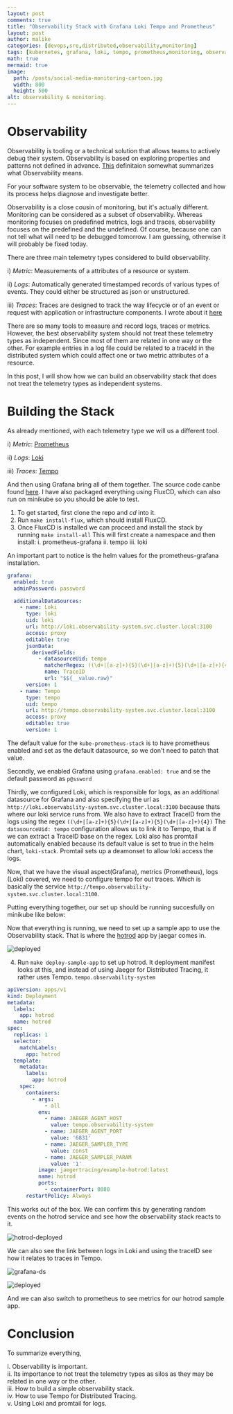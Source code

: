 ```yaml
---
layout: post
comments: true
title: "Observability Stack with Grafana Loki Tempo and Prometheus"
layout: post
author: malike
categories: [devops,sre,distributed,observability,monitoring]
tags: [kubernetes, grafana, loki, tempo, prometheus,monitoring, observability, slo, sla, sli, metrics, traces, logs]
math: true
mermaid: true
image:
  path: /posts/social-media-monitoring-cartoon.jpg
  width: 800
  height: 500
alt: observability & monitoring.
---
```


# Observability

Observability is tooling or a technical solution that allows teams to actively debug their system. Observability is
based on exploring properties and patterns not defined in
advance. [This](https://cloud.google.com/architecture/devops/devops-measurement-monitoring-and-observability)
definitaion somewhat summarizes what Observability means.

For your software system to be observable, the telemetry collected and how its process helps diagnose and investigate
better.

Observability is a close cousin of monitoring, but it's actually different. Monitoring can be considered as a subset of
observability. Whereas monitoring focuses on predefined metrics, logs and traces, observability focuses on the
predefined and the undefined. Of course, because one can not tell what will need tp be debugged tomorrow. I am guessing,
otherwise it will probably be fixed today.

There are three main telemetry types considered to build observability.

i) _Metric_: Measurements of a attributes of a resource or system.

ii) _Logs_: Automatically generated timestamped records of various types of events. They could either be structured as
json or unstructured.

iii) _Traces_: Traces are designed to track the way lifecycle or of an event or request with application or
infrastructure components. I wrote about it [here](../Distributed-Tracing-With-Spring-Cloud-Sleuth-And-Opencensus/)

There are so many tools to measure and record logs, traces or metrics. However, the best observability system should not
treat these telemetry types as independent. Since most of them are related in one way or the other. For example entries
in a log file could be related to a traceId in the distributed system which could affect one or two metric attributes of
a resource.

In this post, I will show how we can build an observability stack that does not treat the telemetry types as independent
systems.

# Building the Stack

As already mentioned, with each telemetry type we will us a different tool.

i) _Metric_: [Prometheus](https://prometheus.io/)

ii) _Logs_: [Loki](https://grafana.com/oss/loki/)

iii) _Traces_: [Tempo](https://grafana.com/oss/tempo/)

And then using Grafana bring all of them together. The source code canbe
found [here](https://github.com/malike/observability-stack). I have also packaged everything using FluxCD, which can
also run on minikube so you should be able to test.

1. To get started, first clone the repo and _cd_ into it.
2. Run `make install-flux`, which should install FluxCD.
3. Once FluxCD is installed we can proceed and install the stack by running `make install-all`
   This will first create a namespace and then install:
   i. prometheus-grafana ii. tempo iii. loki

An important part to notice is the helm values for the prometheus-grafana installation.

````yaml
grafana:
  enabled: true
  adminPassword: password

  additionalDataSources:
    - name: Loki
      type: loki
      uid: loki
      url: http://loki.observability-system.svc.cluster.local:3100
      access: proxy
      editable: true
      jsonData:
        derivedFields:
          - datasourceUid: tempo
            matcherRegex: ((\d+|[a-z]+){5}(\d+|[a-z]+){5}(\d+|[a-z]+){4})
            name: TraceID
            url: "$${__value.raw}"
      version: 1
    - name: Tempo
      type: tempo
      uid: tempo
      url: http://tempo.observability-system.svc.cluster.local:3100
      access: proxy
      editable: true
      version: 1
````

The default value for the `kube-prometheus-stack` is to have prometheus enabled and set as the default datasource, so we
don't need to patch that value.

Secondly, we enabled Grafana using `grafana.enabled: true` and se the default password as `p@ssword`

Thirdly, we configured Loki, which is responsible for logs, as an additional datasource for Grafana and also specifying
the url as `http://loki.observability-system.svc.cluster.local:3100` because thats where our loki service runs from. We
also have to extract TraceID from the logs using the regex `((\d+|[a-z]+){5}(\d+|[a-z]+){5}(\d+|[a-z]+){4})`
The `datasourceUid: tempo` configuration allows us to link it to Tempo, that is if we can extract a TraceID base on the
regex. Loki also has promtail automatically enabled because its default value is set to true in the helm
chart, `loki-stack`. Promtail sets up a deamonset to allow loki access the logs.

Now, that we have the visual aspect(Grafana), metrics (Prometheus), logs (Loki) covered, we need to configure tempo for
out traces. Which is basically the service `http://tempo.observability-system.svc.cluster.local:3100`.

Putting everything together, our set up should be running succesfully on minikube like below:

Now that everything is running, we need to set up a sample app to use the Observability stack. That is where
the [hotrod](https://github.com/jaegertracing/jaeger/tree/main/examples/hotrod) app by jaegar comes in.

![deployed](/posts/observability-stack/deployed-stack.png)

4. Run `make deploy-sample-app` to set up hotrod. It deployment manifest looks at this, and instead of using Jaeger for
   Distributed Tracing, it rather uses Tempo. `tempo.observability-system`

````yaml
apiVersion: apps/v1
kind: Deployment
metadata:
  labels:
    app: hotrod
  name: hotrod
spec:
  replicas: 1
  selector:
    matchLabels:
      app: hotrod
  template:
    metadata:
      labels:
        app: hotrod
    spec:
      containers:
        - args:
            - all
          env:
            - name: JAEGER_AGENT_HOST
              value: tempo.observability-system
            - name: JAEGER_AGENT_PORT
              value: '6831'
            - name: JAEGER_SAMPLER_TYPE
              value: const
            - name: JAEGER_SAMPLER_PARAM
              value: '1'
          image: jaegertracing/example-hotrod:latest
          name: hotrod
          ports:
            - containerPort: 8080
      restartPolicy: Always
````

This works out of the box. We can confirm this by generating random events on the hotrod service and see how the
observability stack reacts to it.

![hotrod-deployed](/posts/observability-stack/hotrod-app.png)

We can also see the link between logs in Loki and using the traceID see how it relates to traces in Tempo.

![grafana-ds](/posts/observability-stack/grafana-ds.png)

![deployed](/posts/observability-stack/grafana-loki-tempo.png)

And we can also switch to prometheus to see metrics for our hotrod sample app.

# Conclusion

To summarize everything,

i. Observability is important. <br/>
ii. Its importance to not treat the telemetry types as silos as they may be related in one way or the other.<br/>
iii. How to build a simple observability stack.<br/>
iv. How to use Tempo for Distributed Tracing.<br/>
v. Using Loki and promtail for logs.<br/>



